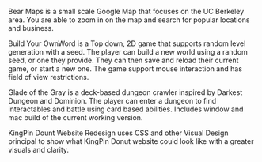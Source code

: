 Bear Maps is a small scale Google Map that focuses on the UC Berkeley area. You are able to zoom in on the map and search for popular locations and business. 

Build Your OwnWord is a Top down, 2D game that supports random level generation with a seed. The player can build a new world using a random seed, or one they provide. They can then save and reload their current game, or start a new one. The game support mouse interaction and has field of view restrictions.

Glade of the Gray is a deck-based dungeon crawler inspired by Darkest Dungeon and Dominion. The player can enter a dungeon to find interactables and battle using card based abilities. Includes window and mac build of the current working version.

KingPin Dount Website Redesign uses CSS and other Visual Design principal to show what KingPin Donut website could look like with a greater visuals and clarity.
